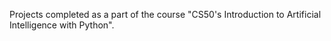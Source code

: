 Projects completed as a part of the course "CS50's Introduction to Artificial Intelligence with Python".
